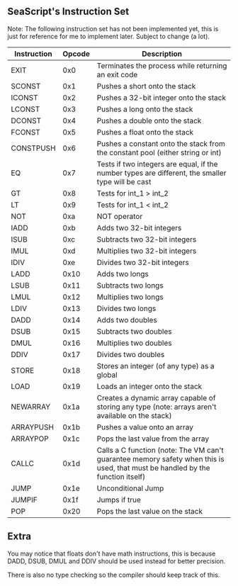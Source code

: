 ﻿## SeaScript's Instruction Set

Note: The following instruction set has not been implemented yet, this is just for reference for me to implement later.
Subject to change (a lot).

| Instruction | Opcode  | Description  |
|---|---|---|
| EXIT  | 0x0  |  Terminates the process while returning an exit code
| SCONST  | 0x1  | Pushes a short onto the stack
| ICONST  | 0x2  | Pushes a 32-bit integer onto the stack
| LCONST | 0x3 | Pushes a long onto the stack
| DCONST | 0x4 | Pushes a double onto the stack
| FCONST | 0x5 | Pushes a float onto the stack
| CONSTPUSH | 0x6 | Pushes a constant onto the stack from the constant pool (either string or int)
| EQ | 0x7 | Tests if two integers are equal, if the number types are different, the smaller type will be cast
| GT | 0x8 | Tests for int_1 > int_2
| LT | 0x9 | Tests for int_1 < int_2
| NOT | 0xa | NOT operator
| IADD | 0xb | Adds two 32-bit integers
| ISUB | 0xc | Subtracts two 32-bit integers
| IMUL | 0xd | Multiplies two 32-bit integers
| IDIV | 0xe | Divides two 32-bit integers
| LADD | 0x10 | Adds two longs
| LSUB | 0x11 | Subtracts two longs
| LMUL | 0x12 | Multiplies two longs
| LDIV | 0x13 | Divides two longs
| DADD | 0x14 | Adds two doubles
| DSUB | 0x15 | Subtracts two doubles
| DMUL | 0x16 | Multiplies two doubles
| DDIV | 0x17 | Divides two doubles
| STORE | 0x18 | Stores an integer (of any type) as a global
| LOAD | 0x19 | Loads an integer onto the stack
| NEWARRAY | 0x1a | Creates a dynamic array capable of storing any type (note: arrays aren't available on the stack)
| ARRAYPUSH | 0x1b | Pushes a value onto an array
| ARRAYPOP | 0x1c | Pops the last value from the array
| CALLC | 0x1d | Calls a C function (note: The VM can't guarantee memory safety when this is used, that must be handled by the function itself)
| JUMP | 0x1e | Unconditional Jump
| JUMPIF | 0x1f | Jumps if true
| POP | 0x20 | Pops the last value on the stack

## Extra

You may notice that floats don't have math instructions, this is because DADD, DSUB, DMUL and DDIV should be used  instead for better precision.

There is also no type checking so the compiler should keep track of this.
